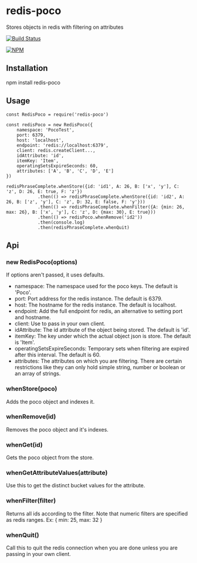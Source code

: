 # redis-poco
Stores objects in redis with filtering on attributes

[![Build Status](https://travis-ci.org/recipeshelf/redis-poco.png?branch=master)](https://travis-ci.org/recipeshelf/redis-poco)

[![NPM](https://nodei.co/npm/redis-poco.png?downloads=true)](https://www.npmjs.com/package/redis-poco)

## Installation

npm install redis-poco

## Usage

```
const RedisPoco = require('redis-poco')

const redisPoco = new RedisPoco({ 
    namespace: 'PocoTest', 
    port: 6379, 
    host: 'localhost',
    endpoint: 'redis://localhost:6379', 
    client: redis.createClient...,
    idAttribute: 'id',
    itemKey: 'Item',
    operatingSetsExpireSeconds: 60,
    attributes: ['A', 'B', 'C', 'D', 'E']
})

redisPhraseComplete.whenStore({id: 'id1', A: 26, B: ['x', 'y'], C: 'z', D: 26, E: true, F: 'z'})
            .then(() => redisPhraseComplete.whenStore({id: 'id2', A: 26, B: ['z', 'y'], C: 'z', D: 32, E: false, F: 'y'}))
            .then(() => redisPhraseComplete.whenFilter({A: {min: 26, max: 26}, B: ['x', 'y'], C: 'z', D: {max: 30}, E: true}))
            .then(() => redisPoco.whenRemove('id2'))
            .then(console.log)
            .then(redisPhraseComplete.whenQuit)                   
```
## Api

### new RedisPoco(options)

If options aren't passed, it uses defaults.

- namespace: The namespace used for the poco keys. The default is 'Poco'.
- port: Port address for the redis instance. The default is 6379.
- host: The hostname for the redis instance. The default is localhost.
- endpoint: Add the full endpoint for redis, an alternative to setting port and hostname. 
- client: Use to pass in your own client.
- idAttribute: The id attribute of the object being stored. The default is 'id'.
- itemKey: The key under which the actual object json is store. The default is 'Item'.
- operatingSetsExpireSeconds: Temporary sets when filtering are expired after this interval. The default is 60.
- attributes: The attributes on which you are filtering. There are certain restrictions like they can only hold simple string, number or boolean or an array of strings.

### whenStore(poco)

Adds the poco object and indexes it.

### whenRemove(id)

Removes the poco object and it's indexes.

### whenGet(id)

Gets the poco object from the store.

### whenGetAttributeValues(attribute)

Use this to get the distinct bucket values for the attribute.

### whenFilter(filter)

Returns all ids according to the filter. Note that numeric filters are specified as redis ranges. Ex: { min: 25, max: 32 }

### whenQuit()

Call this to quit the redis connection when you are done unless you are passing in your own client.
